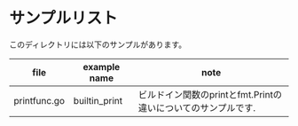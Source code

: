 # サンプルリスト

このディレクトリには以下のサンプルがあります。

|file|example name|note|
|----|------------|----|
|printfunc.go|builtin\_print|ビルドイン関数のprintとfmt.Printの違いについてのサンプルです.|

